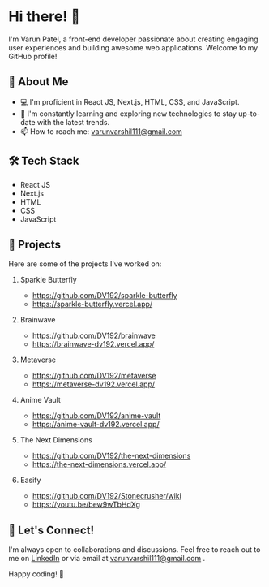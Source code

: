 # Hi there! 👋

I'm Varun Patel, a front-end developer passionate about creating engaging user experiences and building awesome web applications. Welcome to my GitHub profile!

## 🚀 About Me

- 💻 I'm proficient in React JS, Next.js, HTML, CSS, and JavaScript.
- 🌱 I'm constantly learning and exploring new technologies to stay up-to-date with the latest trends.
- 📫 How to reach me: varunvarshil111@gmail.com

## 🛠️ Tech Stack

- React JS
- Next.js
- HTML
- CSS
- JavaScript

## 🌟 Projects

Here are some of the projects I've worked on:

1. Sparkle Butterfly
   - https://github.com/DV192/sparkle-butterfly
   - https://sparkle-butterfly.vercel.app/

2. Brainwave
   - https://github.com/DV192/brainwave
   - https://brainwave-dv192.vercel.app/

3. Metaverse
   - https://github.com/DV192/metaverse
   - https://metaverse-dv192.vercel.app/

4. Anime Vault
   - https://github.com/DV192/anime-vault
   - https://anime-vault-dv192.vercel.app/

5. The Next Dimensions
   - https://github.com/DV192/the-next-dimensions
   - https://the-next-dimensions.vercel.app/

6. Easify
   - https://github.com/DV192/Stonecrusher/wiki
   - https://youtu.be/bew9wTbHdXg

## 💬 Let's Connect!

I'm always open to collaborations and discussions. Feel free to reach out to me on [LinkedIn](#https://www.linkedin.com/in/varun-patel-3660ab233/) or via email at varunvarshil111@gmail.com
.

Happy coding! 🚀
